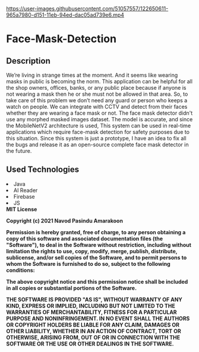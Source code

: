

https://user-images.githubusercontent.com/51057557/122650611-965a7980-d151-11eb-94ed-dac05ad739e6.mp4

# Face-Mask-Detection



  
## Description
We’re living in strange times at the moment. And it seems like wearing masks in public is becoming the norm. This application can be helpful for all the shop owners, offices, banks, or any public place because if anyone is not wearing a mask then he or she must not be allowed in that area. So, to take care of this problem we don’t need any guard or person who keeps a watch on people. We can integrate with CCTV and detect from their faces whether they are wearing a face mask or not.
The face mask detector didn't use any morphed masked images dataset. The model is accurate, and since the MobileNetV2 architecture is used, This system can be used in real-time applications which require face-mask detection for safety purposes due to this situation.
Since this system is just a prototype, I have an idea to fix all the bugs and release it as an open-source complete face mask detector in the future.
  

## Used Technologies

<li>Java</li>
<li>AI Reader</li>
<li>Firebase</li>
<li>JS</li>
  
<b>  
MIT License

Copyright (c) 2021 Navod Pasindu Amarakoon

Permission is hereby granted, free of charge, to any person obtaining a copy
of this software and associated documentation files (the "Software"), to deal
in the Software without restriction, including without limitation the rights
to use, copy, modify, merge, publish, distribute, sublicense, and/or sell
copies of the Software, and to permit persons to whom the Software is
furnished to do so, subject to the following conditions:

The above copyright notice and this permission notice shall be included in all
copies or substantial portions of the Software.

THE SOFTWARE IS PROVIDED "AS IS", WITHOUT WARRANTY OF ANY KIND, EXPRESS OR
IMPLIED, INCLUDING BUT NOT LIMITED TO THE WARRANTIES OF MERCHANTABILITY,
FITNESS FOR A PARTICULAR PURPOSE AND NONINFRINGEMENT. IN NO EVENT SHALL THE
AUTHORS OR COPYRIGHT HOLDERS BE LIABLE FOR ANY CLAIM, DAMAGES OR OTHER
LIABILITY, WHETHER IN AN ACTION OF CONTRACT, TORT OR OTHERWISE, ARISING FROM,
OUT OF OR IN CONNECTION WITH THE SOFTWARE OR THE USE OR OTHER DEALINGS IN THE
SOFTWARE.


